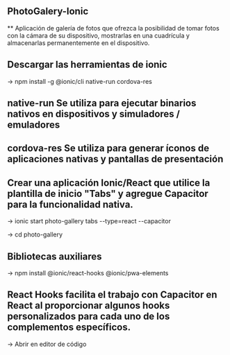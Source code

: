 ## PhotoGalery-Ionic
** Aplicación de galería de fotos que ofrezca la posibilidad de tomar fotos con la cámara de su dispositivo, mostrarlas en una cuadrícula y almacenarlas permanentemente en el dispositivo.


## Descargar las herramientas de ionic
-> npm install -g @ionic/cli native-run cordova-res
## native-run Se utiliza para ejecutar binarios nativos en dispositivos y simuladores / emuladores
## cordova-res Se utiliza para generar íconos de aplicaciones nativas y pantallas de presentación

## Crear una aplicación Ionic/React que utilice la plantilla de inicio "Tabs" y agregue Capacitor para la funcionalidad nativa.
-> ionic start photo-gallery tabs --type=react --capacitor

-> cd photo-gallery

## Bibliotecas auxiliares
-> npm install @ionic/react-hooks @ionic/pwa-elements
## React Hooks facilita el trabajo con Capacitor en React al proporcionar algunos hooks personalizados para cada uno de los complementos específicos.
-> Abrir en editor de código
